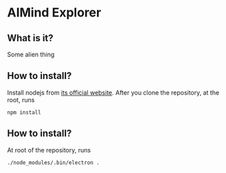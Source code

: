 AIMind Explorer
===================

What is it?
-------------
Some alien thing

How to install?
-------------
Install nodejs from [its official website](https://nodejs.org/en/). After you clone the repository, at the root, runs
```
npm install
```

How to install?
-------------
At root of the repository, runs
```
./node_modules/.bin/electron .
```
